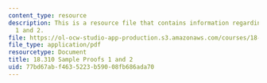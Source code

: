```yaml
---
content_type: resource
description: This is a resource file that contains information regarding sample proofs
  1 and 2.
file: https://ol-ocw-studio-app-production.s3.amazonaws.com/courses/18-310-principles-of-discrete-applied-mathematics-fall-2013/77bd67abf4635223b59008fb686ada70_MIT18_310F13sample3.pdf
file_type: application/pdf
resourcetype: Document
title: 18.310 Sample Proofs 1 and 2
uid: 77bd67ab-f463-5223-b590-08fb686ada70
---
```

